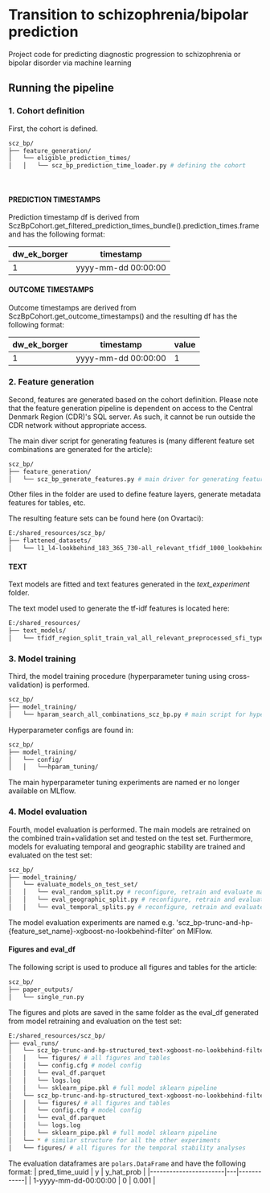 # Transition to schizophrenia/bipolar prediction
Project code for predicting diagnostic progression to schizophrenia or bipolar disorder via machine learning

## Running the pipeline

### 1. Cohort definition
First, the cohort is defined. 
```bash
scz_bp/  
├── feature_generation/ 
│   └── eligible_prediction_times/
│   │   └── scz_bp_prediction_time_loader.py # defining the cohort
```

<br />


#### PREDICTION TIMESTAMPS
Prediction timestamp df is derived from SczBpCohort.get_filtered_prediction_times_bundle().prediction_times.frame and has the following format:

| dw_ek_borger | timestamp           |
|--------------|---------------------|
| 1            | yyyy-mm-dd 00:00:00 |


#### OUTCOME TIMESTAMPS
Outcome timestamps are derived from SczBpCohort.get_outcome_timestamps() and the resulting df has the following format:

| dw_ek_borger | timestamp       | value        |
|--------------|---------------------|---------------------|
| 1            | yyyy-mm-dd 00:00:00 | 1|


### 2. Feature generation
Second, features are generated based on the cohort definition. Please note that the feature generation pipeline is dependent on access to the Central Denmark Region (CDR)'s SQL server. As such, it cannot be run outside the CDR network without appropriate access.

The main diver script for generating features is (many different feature set combinations are generated for the article):
```bash
scz_bp/  
├── feature_generation/ 
│   └── scz_bp_generate_features.py # main driver for generating feature set
```

Other files in the folder are used to define feature layers, generate metadata features for tables, etc. 

The resulting feature sets can be found here (on Ovartaci): 
```bash
E:/shared_resources/scz_bp/  
├── flattened_datasets/ 
│   └── l1_l4-lookbehind_183_365_730-all_relevant_tfidf_1000_lookbehind_730.parquet
```

#### TEXT
Text models are fitted and text features generated in the *text_experiment* folder.

The text model used to generate the tf-idf features is located here:
```bash
E:/shared_resources/
├── text_models/ 
│   └── tfidf_region_split_train_val_all_relevant_preprocessed_sfi_type__ngram_range_12_max_df_09_min_df_2_max_features_1000.pkl
```

### 3. Model training
Third, the model training procedure (hyperparameter tuning using cross-validation) is performed.

```bash
scz_bp/ 
├── model_training/
│   └── hparam_search_all_combinations_scz_bp.py # main script for hyperparameter tuning all model experiments
```

Hyperparameter configs are found in:

```bash
scz_bp/ 
├── model_training/
│   └── config/
│   │   └──hparam_tuning/
```

The main hyperparameter tuning experiments are named er no longer available on MLflow.

### 4. Model evaluation
Fourth, model evaluation is performed. The main models are retrained on the combined train+validation set and tested on the test set. Furthermore, models for evaluating temporal and geographic stability are trained and evaluated on the test set:

```bash
scz_bp/
├── model_training/
│   └── evaluate_models_on_test_set/
│   │   └── eval_random_split.py # reconfigure, retrain and evaluate main model
│   │   └── eval_geographic_split.py # reconfigure, retrain and evaluate geographic stability (trained on east and west sites, evaluated on central sites)
│   │   └── eval_temporal_splits.py # reconfigure, retrain and evaluate temporal stability
```

The model evaluation experiments are named e.g. 'scz_bp-trunc-and-hp-{feature_set_name}-xgboost-no-lookbehind-filter' on MlFlow.

#### Figures and eval_df

The following script is used to produce all figures and tables for the article:

```bash
scz_bp/
├── paper_outputs/
│   └── single_run.py
```

The figures and plots are saved in the same folder as the eval_df generated from model retraining and evaluation on the test set:

```bash
E:/shared_resources/scz_bp/
├── eval_runs/
│   └── scz_bp-trunc-and-hp-structured_text-xgboost-no-lookbehind-filter_best_run_evaluated_on_test/
│   │   └── figures/ # all figures and tables
│   │   └── config.cfg # model config
│   │   └── eval_df.parquet
│   │   └── logs.log
│   │   └── sklearn_pipe.pkl # full model sklearn pipeline
│   └── scz_bp-trunc-and-hp-structured_text-xgboost-no-lookbehind-filter_best_run_evaluated_on_geographic_test/
│   │   └── figures/ # all figures and tables
│   │   └── config.cfg # model config
│   │   └── eval_df.parquet
│   │   └── logs.log
│   │   └── sklearn_pipe.pkl # full model sklearn pipeline
│   └── * # similar structure for all the other experiments
│   └── figures/ # all figures for the temporal stability analyses
```

The evaluation dataframes are `polars.DataFrame` and have the following format:
| pred_time_uuid        | y | y_hat_prob |
|-----------------------|---|------------|
| 1-yyyy-mm-dd-00:00:00 | 0 | 0.001      |
